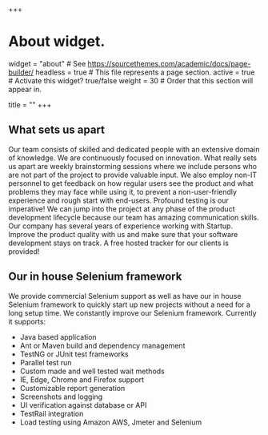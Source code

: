 +++
# About widget.
widget = "about"  # See https://sourcethemes.com/academic/docs/page-builder/
headless = true  # This file represents a page section.
active = true  # Activate this widget? true/false
weight = 30  # Order that this section will appear in.

title = ""
+++
## What sets us apart

Our team consists of skilled and dedicated people with an extensive domain of knowledge. We are continuously focused on innovation. What really sets us apart are weekly brainstorming sessions where we include persons who are not part of the project to provide valuable input.
We also employ non-IT personnel to get feedback on how regular users see the product and what problems they may face while using it, to prevent a non-user-friendly experience and rough start with end-users. Profound testing is our imperative!
We can jump into the project at any phase of the product development lifecycle because our team has amazing communication skills. Our company has several years of experience working with Startup. 
Improve the product quality with us and make sure that your software development stays on track.
A free hosted tracker for our clients is provided!

## Our in house Selenium framework

We provide commercial Selenium support as well as have our in house Selenium framework to quickly start up new projects without a need for a long setup time. We constantly improve our Selenium framework. Currently it supports:

* Java based application
* Ant or Maven build and dependency management
* TestNG or JUnit test frameworks
* Parallel test run
* Custom made and well tested wait methods
* IE, Edge, Chrome and Firefox support
* Customizable report generation
* Screenshots and logging
* UI verification against database or API
* TestRail integration
* Load testing using Amazon AWS, Jmeter and Selenium